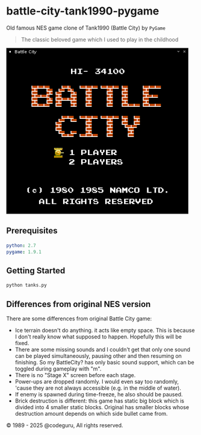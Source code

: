 # battle-city-tank1990-pygame

Old famous NES game clone of Tank1990 (Battle City) by `PyGame`

> The classic beloved game which I used to play in the childhood

![BATTLE CITY](screenshot.png)

## Prerequisites

```yaml
python: 2.7
pygame: 1.9.1
```

## Getting Started

```bash
python tanks.py
```

## Differences from original NES version

There are some differences from original Battle City game:

- Ice terrain doesn't do anything. it acts like empty space. This is because I don't really know what supposed to happen. Hopefully this will be fixed.
- There are some missing sounds and I couldn't get that only one sound can be played simultaneously, pausing other and then resuming on finishing. So my BattleCity? has only basic sound support, which can be toggled during gameplay with "m".
- There is no "Stage X" screen before each stage.
- Power-ups are dropped randomly. I would even say too randomly, 'cause they are not always accessible (e.g. in the middle of water).
- If enemy is spawned during time-freeze, he also should be paused.
- Brick destruction is different: this game has static big block which is divided into 4 smaller static blocks. Original has smaller blocks whose destruction amount depends on which side bullet came from.

&copy; 1989 - 2025 @codeguru, All rights reserved.
